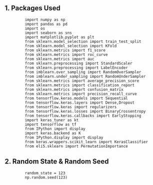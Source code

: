 ## 1. Packages Used
             import numpy as np
             import pandas as pd
             import os
             import seaborn as sns
             import matplotlib.pyplot as plt
             from sklearn.model_selection import train_test_split
             from sklearn.model_selection import KFold
             from sklearn.metrics import f1_score
             from sklearn.metrics import roc_curve
             from sklearn.metrics import auc
             from sklearn.preprocessing import StandardScaler
             from sklearn.preprocessing import LabelEncoder
             from imblearn.over_sampling import RandomOverSampler
             from imblearn.under_sampling import RandomUnderSampler
             from sklearn.metrics import average_precision_score
             from sklearn.metrics import classification_report
             from sklearn.metrics import confusion_matrix
             from sklearn.metrics import precision_recall_curve
             from tensorflow.keras.models import Sequential
             from tensorflow.keras.layers import Dense,Dropout
             from tensorflow.keras import regularizers
             from tensorflow.keras.losses import BinaryCrossentropy
             from tensorflow.keras.callbacks import EarlyStopping
             import keras_tuner as kt
             import tensorflow as tf
             from IPython import display
             import keras.backend as K
             from IPython.display import display
             from keras.wrappers.scikit_learn import KerasClassifier
             from eli5.sklearn import PermutationImportance

## 2. Random State & Random Seed
             random_state = 123
             np.random.seed(123)
